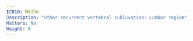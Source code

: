 ```yaml
---
ICD10: M4356
Description: "Other recurrent vertebral subluxation: Lumbar region"
Matters: No
Weight: 0
---
```

